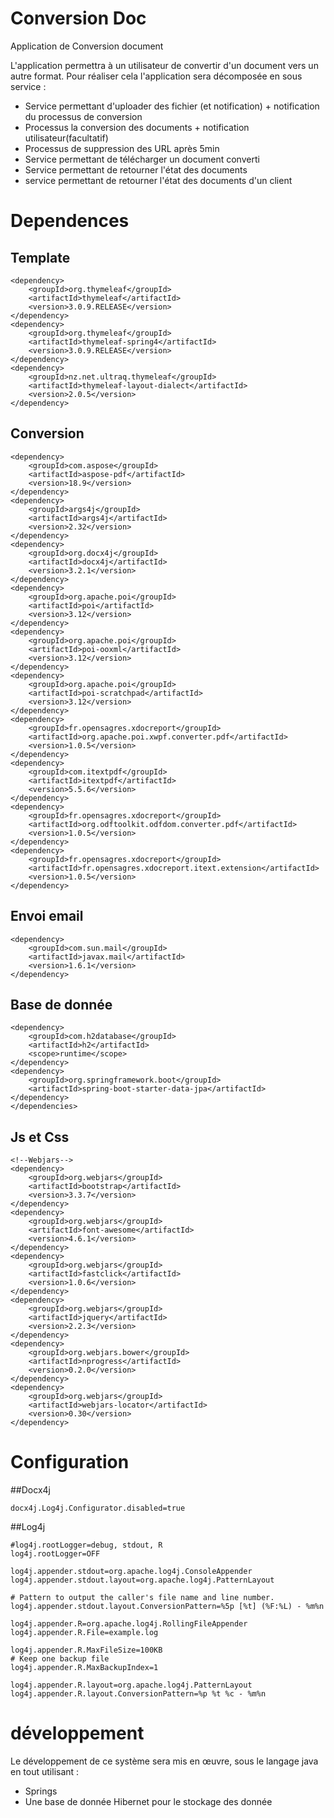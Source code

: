 # Conversion Doc
Application de Conversion document

L'application permettra à un utilisateur de convertir d'un document vers un autre format.
Pour réaliser cela l'application sera décomposée en sous service :
- Service permettant d'uploader des fichier (et notification) + notification du processus de conversion
- Processus la conversion des documents + notification utilisateur(facultatif)
- Processus de suppression des URL après 5min
- Service permettant de télécharger un document converti
- Service permettant de retourner l'état des documents
- service permettant de retourner l'état des documents d'un client

# Dependences
## Template
    
```
<dependency>
    <groupId>org.thymeleaf</groupId>
    <artifactId>thymeleaf</artifactId>
    <version>3.0.9.RELEASE</version>
</dependency>
<dependency>
    <groupId>org.thymeleaf</groupId>
    <artifactId>thymeleaf-spring4</artifactId>
    <version>3.0.9.RELEASE</version>
</dependency>
<dependency>
    <groupId>nz.net.ultraq.thymeleaf</groupId>
    <artifactId>thymeleaf-layout-dialect</artifactId>
    <version>2.0.5</version>
</dependency>
```
## Conversion
```
<dependency>
    <groupId>com.aspose</groupId>
    <artifactId>aspose-pdf</artifactId>
    <version>18.9</version>
</dependency>
<dependency>
    <groupId>args4j</groupId>
    <artifactId>args4j</artifactId>
    <version>2.32</version>
</dependency>
<dependency>
    <groupId>org.docx4j</groupId>
    <artifactId>docx4j</artifactId>
    <version>3.2.1</version>
</dependency>
<dependency>
    <groupId>org.apache.poi</groupId>
    <artifactId>poi</artifactId>
    <version>3.12</version>
</dependency>
<dependency>
    <groupId>org.apache.poi</groupId>
    <artifactId>poi-ooxml</artifactId>
    <version>3.12</version>
</dependency>
<dependency>
    <groupId>org.apache.poi</groupId>
    <artifactId>poi-scratchpad</artifactId>
    <version>3.12</version>
</dependency>
<dependency>
    <groupId>fr.opensagres.xdocreport</groupId>
    <artifactId>org.apache.poi.xwpf.converter.pdf</artifactId>
    <version>1.0.5</version>
</dependency>
<dependency>
    <groupId>com.itextpdf</groupId>
    <artifactId>itextpdf</artifactId>
    <version>5.5.6</version>
</dependency>
<dependency>
    <groupId>fr.opensagres.xdocreport</groupId>
    <artifactId>org.odftoolkit.odfdom.converter.pdf</artifactId>
    <version>1.0.5</version>
</dependency>
<dependency>
    <groupId>fr.opensagres.xdocreport</groupId>
    <artifactId>fr.opensagres.xdocreport.itext.extension</artifactId>
    <version>1.0.5</version>
</dependency>
```
## Envoi email
```
<dependency>
    <groupId>com.sun.mail</groupId>
    <artifactId>javax.mail</artifactId>
    <version>1.6.1</version>
</dependency>
```
## Base de donnée
```
<dependency>
    <groupId>com.h2database</groupId>
    <artifactId>h2</artifactId>
    <scope>runtime</scope>
</dependency>
<dependency>
    <groupId>org.springframework.boot</groupId>
    <artifactId>spring-boot-starter-data-jpa</artifactId>
</dependency>
</dependencies>
```
## Js et Css 
```
<!--Webjars-->
<dependency>
    <groupId>org.webjars</groupId>
    <artifactId>bootstrap</artifactId>
    <version>3.3.7</version>
</dependency>
<dependency>
    <groupId>org.webjars</groupId>
    <artifactId>font-awesome</artifactId>
    <version>4.6.1</version>
</dependency>
<dependency>
    <groupId>org.webjars</groupId>
    <artifactId>fastclick</artifactId>
    <version>1.0.6</version>
</dependency>
<dependency>
    <groupId>org.webjars</groupId>
    <artifactId>jquery</artifactId>
    <version>2.2.3</version>
</dependency>
<dependency>
    <groupId>org.webjars.bower</groupId>
    <artifactId>nprogress</artifactId>
    <version>0.2.0</version>
</dependency>
<dependency>
    <groupId>org.webjars</groupId>
    <artifactId>webjars-locator</artifactId>
    <version>0.30</version>
</dependency>        
```       
# Configuration
##Docx4j
```properties
docx4j.Log4j.Configurator.disabled=true
```
##Log4j
```properties
#log4j.rootLogger=debug, stdout, R
log4j.rootLogger=OFF

log4j.appender.stdout=org.apache.log4j.ConsoleAppender
log4j.appender.stdout.layout=org.apache.log4j.PatternLayout

# Pattern to output the caller's file name and line number.
log4j.appender.stdout.layout.ConversionPattern=%5p [%t] (%F:%L) - %m%n

log4j.appender.R=org.apache.log4j.RollingFileAppender
log4j.appender.R.File=example.log

log4j.appender.R.MaxFileSize=100KB
# Keep one backup file
log4j.appender.R.MaxBackupIndex=1

log4j.appender.R.layout=org.apache.log4j.PatternLayout
log4j.appender.R.layout.ConversionPattern=%p %t %c - %m%n
```

# développement
Le développement de ce système sera mis en œuvre, sous le langage java en tout utilisant :
- Springs
- Une base de donnée Hibernet pour le stockage des donnée


